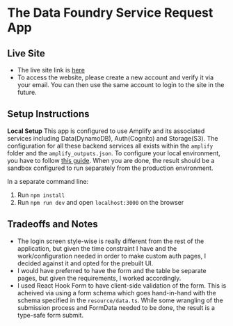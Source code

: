 # The Data Foundry Service Request App

## Live Site
- The live site link is [here](https://main.d16fbxf01y0g08.amplifyapp.com/)
- To access the website, please create a new account and verify it via your email. You can then use the same account to login to the site in the future.

## Setup Instructions
**Local Setup**
This app is configured to use Amplify and its associated services including Data(DynamoDB), Auth(Cognito) and Storage(S3). The configuration for all these backend services all exists within the `amplify` folder and the `amplify_outputs.json`. To configure your local environment, you have to follow [this guide](https://docs.amplify.aws/nextjs/start/account-setup/). When you are done, the result should be a sandbox configured to run separately from the production environment.

In a separate command line:
1. Run `npm install`
2. Run `npm run dev` and open `localhost:3000` on the browser

## Tradeoffs and Notes
- The login screen style-wise is really different from the rest of the application, but given the time constraint I have and the work/configuration needed in order to make custom auth pages, I decided against it and opted for the prebuilt UI.
- I would have preferred to have the form and the table be separate pages, but given the requirements, I worked accordingly.
- I used React Hook Form to have client-side validation of the form. This is acheived via using a form schema which goes hand-in-hand with the schema specified in the `resource/data.ts`. While some wrangling of the submission process and FormData needed to be done, the result is a type-safe form submit.
